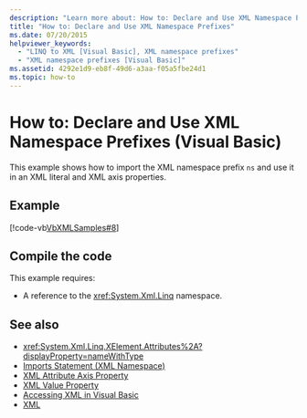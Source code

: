 ```yaml
---
description: "Learn more about: How to: Declare and Use XML Namespace Prefixes (Visual Basic)"
title: "How to: Declare and Use XML Namespace Prefixes"
ms.date: 07/20/2015
helpviewer_keywords: 
  - "LINQ to XML [Visual Basic], XML namespace prefixes"
  - "XML namespace prefixes [Visual Basic]"
ms.assetid: 4292e1d9-eb8f-49d6-a3aa-f05a5fbe24d1
ms.topic: how-to
---
```

# How to: Declare and Use XML Namespace Prefixes (Visual Basic)

This example shows how to import the XML namespace prefix `ns` and use it in an XML literal and XML axis properties.  
  
## Example  

 [!code-vb[VbXMLSamples#8](~/samples/snippets/visualbasic/VS_Snippets_VBCSharp/VbXMLSamples/VB/XMLSamples3.vb#8)]  
  
## Compile the code  

 This example requires:  
  
- A reference to the <xref:System.Xml.Linq> namespace.  
  
## See also

- <xref:System.Xml.Linq.XElement.Attributes%2A?displayProperty=nameWithType>
- [Imports Statement (XML Namespace)](../../../language-reference/statements/imports-statement-xml-namespace.md)
- [XML Attribute Axis Property](../../../language-reference/xml-axis/xml-attribute-axis-property.md)
- [XML Value Property](../../../language-reference/xml-axis/xml-value-property.md)
- [Accessing XML in Visual Basic](accessing-xml.md)
- [XML](index.md)
